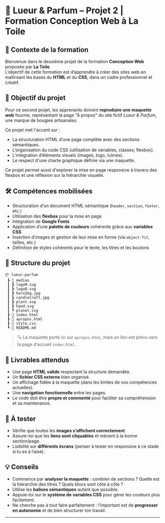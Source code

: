 # 💫 Lueur & Parfum – Projet 2 | Formation Conception Web à La Toile

## 🧭 Contexte de la formation

Bienvenue dans le deuxième projet de la formation **Conception Web** proposée par **La Toile**.  
L’objectif de cette formation est d’apprendre à créer des sites web en maîtrisant les bases du **HTML** et du **CSS**, dans un cadre professionnel et créatif.

## 📌 Objectif du projet

Pour ce second projet, les apprenants doivent **reproduire une maquette web** fournie, représentant la page "À propos" du site fictif _Lueur & Parfum_, une marque de bougies artisanales.

Ce projet met l'accent sur :
- La structuration HTML d’une page complète avec des sections sémantiques.
- L’organisation du code CSS (utilisation de variables, classes, flexbox).
- L’intégration d’éléments visuels (images, logo, icônes).
- Le respect d'une charte graphique définie via une maquette.

Ce projet permet aussi d'explorer la mise en page responsive à travers des flexbox et une réflexion sur la hiérarchie visuelle.

## 🛠️ Compétences mobilisées

- Structuration d’un document HTML sémantique (`header`, `section`, `footer`, etc.)
- Utilisation des **flexbox** pour la mise en page
- Intégration de **Google Fonts**
- Application d’une **palette de couleurs** cohérente grâce aux **variables CSS**
- Insertion d’images et gestion de leur mise en forme (via `object-fit`, tailles, etc.)
- Définition de styles cohérents pour le texte, les titres et les boutons

## 📁 Structure du projet

```
📦 lueur-parfum
 ┣ 📂 medias
 ┃ ┣ logoM.svg
 ┃ ┣ logoB.svg
 ┃ ┣ heroImg.jpg
 ┃ ┣ candleCraft.jpg
 ┃ ┣ plant.svg
 ┃ ┣ hand.svg
 ┃ ┗ planet.svg
 ┣ 📄 index.html
 ┣ 📄 apropos.html
 ┣ 📄 style.css
 ┗ 📄 README.md
```

> 🔍 La maquette porte ici sur `apropos.html`, mais un lien est prévu vers la page d’accueil `index.html`.

## 🎯 Livrables attendus

- Une page **HTML valide** respectant la structure demandée.
- Un **fichier CSS externe** bien organisé.
- Un affichage fidèle à la maquette (dans les limites de vos compétences actuelles).
- Une **navigation fonctionnelle** entre les pages.
- Le code doit être **propre et commenté** pour faciliter sa compréhension et sa maintenance.

## 🧪 À tester

- Vérifie que toutes les **images s’affichent correctement**.
- Assure-toi que les **liens sont cliquables** et mènent à la bonne section/page.
- Lisibilité sur **différents écrans** (penser à tester en responsive à ce stade si tu es à l’aise).

## 💡 Conseils

- Commence par **analyser la maquette** : combien de sections ? Quelle est la hiérarchie des titres ? Quels blocs sont côte à côte ?
- Utilise les **balises sémantiques** autant que possible.
- Appuie-toi sur le **système de variables CSS** pour gérer les couleurs plus facilement.
- Ne cherche pas à tout faire parfaitement : l’important est de **progresser en autonomie** et de bien structurer ton travail.

---